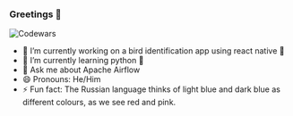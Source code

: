 ### Greetings 👋

![Codewars](https://www.codewars.com/users/robert112233/badges/large)


- 🔭 I’m currently working on a bird identification app using react native 🦅
- 🌱 I’m currently learning python 🐍
- 💬 Ask me about Apache Airflow
- 😄 Pronouns: He/Him
- ⚡ Fun fact: The Russian language thinks of light blue and dark blue as different colours, as we see red and pink.
